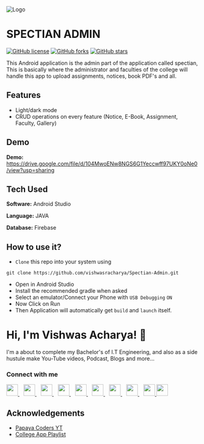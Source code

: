 ![Logo](https://image.flaticon.com/icons/png/64/2231/2231696.png)


    
# SPECTIAN ADMIN 
<a href="https://github.com/vishwasracharya/Spectian-Admin/blob/master/LICENSE"><img alt="GitHub license" src="https://img.shields.io/github/license/vishwasracharya/Spectian-Admin?color=informational"></a>
<a href="https://github.com/vishwasracharya/Spectian-Admin/network"><img alt="GitHub forks" src="https://img.shields.io/github/forks/vishwasracharya/Spectian-Admin?color=orange"></a>
<a href="https://github.com/vishwasracharya/Spectian-Admin/stargazers"><img alt="GitHub stars" src="https://img.shields.io/github/stars/vishwasracharya/Spectian-Admin?color=success"></a>

This Android application is the admin part of the application called spectian, This is basically where the administrator and faculties of the college will handle this app to upload assignments, notices, book PDF's and all.

## Features

- Light/dark mode
- CRUD operations on every feature (Notice, E-Book, Assignment, Faculty, Gallery)
 
## Demo

**Demo:** https://drive.google.com/file/d/104MwoENw8NGS6G1Yeccwff97UKY0oNe0/view?usp=sharing
  
## Tech Used

**Software:** Android Studio

**Language:** JAVA

**Database:** Firebase

## How to use it?
- `Clone` this repo into your system using 
```
git clone https://github.com/vishwasracharya/Spectian-Admin.git
```
- Open in Android Studio
- Install the recommended gradle when asked
- Select an emulator/Connect your Phone with `USB Debugging` `ON`
- Now Click on Run
- Then Application will automatically get `build` and `launch` itself.

  
# Hi, I'm Vishwas Acharya! 👋
I'm a about to complete my Bachelor's of I.T Engineering, and also as a side hustule make You-Tube videos, Podcast, Blogs and more...

### Connect with me
  <a href="https://twitter.com/vishwasracharya">
    <img width="30px" src="https://www.vectorlogo.zone/logos/twitter/twitter-official.svg" />
  </a>&ensp;
  <a href="https://linkedin.com/in/vishwasracharya">
    <img width="30px" src="https://www.vectorlogo.zone/logos/linkedin/linkedin-icon.svg" />
  </a>&ensp;
  <a href="https://vishwasracharya.herokuapp.com">
    <img width="30px" src="https://img.icons8.com/fluency/48/000000/domain.png" />
  </a>&ensp;
  <a href="https://www.instagram.com/vishwasracharya">
    <img width="30px" src="https://www.vectorlogo.zone/logos/instagram/instagram-icon.svg" />
  </a>&ensp;
  <a href="https://t.me/vishwasacharya">
    <img width="30px" src="https://www.vectorlogo.zone/logos/telegram/telegram-icon.svg" />
  </a>&ensp;
  <a href="https://vishwasacharya.blogspot.com">
    <img width="30px" src="https://img.icons8.com/color/48/000000/blogger.png" />
  </a>&ensp;
  <a href="https://youtube.com/c/VishwasAcharya">
    <img width="30px" src="https://www.vectorlogo.zone/logos/youtube/youtube-icon.svg" />
  </a>&ensp;
  <a href="https://snapchat.com/add/vishwasracharya">
    <img width="30px" src="https://www.vectorlogo.zone/logos/snapchat/snapchat-icon.svg" />
  </a>&ensp;
  <a href="https://facebook.com/vishwasracharya">
    <img width="30px" src="https://www.vectorlogo.zone/logos/facebook/facebook-icon.svg" />
  </a>
  <a href="https://stackoverflow.com/users/17306477/vishwas-acharya">
    <img width="30px" src="https://www.vectorlogo.zone/logos/stackoverflow/stackoverflow-icon.svg" />
  </a>

## Acknowledgements

 - [Papaya Coders YT](https://www.youtube.com/c/PapayaCoders)
 - [College App Playlist](https://www.youtube.com/watch?v=Ui__yxgrRwQ&list=PL6Rs84MkNq7kjE71tV3iDQdqO7fspmoNN)
  
